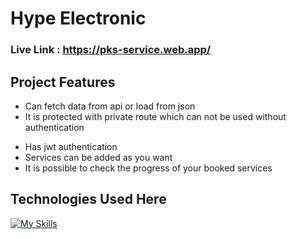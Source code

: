 # Hype Electronic

### Live Link : https://pks-service.web.app/

## Project Features

- Can fetch data from api or load from json
- It is protected with private route which can not be used without authentication
* Has jwt authentication
* Services can be added as you want
* It is possible to check the progress of your booked services

## Technologies Used Here
[![My Skills](https://skillicons.dev/icons?i=html,css,react,tailwind,js,firebase)](https://skillicons.dev)
